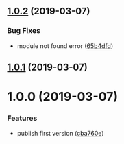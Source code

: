 ## [1.0.2](https://github.com/amowu/app-store-pricing-matrix/compare/v1.0.1...v1.0.2) (2019-03-07)


### Bug Fixes

* module not found error ([65b4dfd](https://github.com/amowu/app-store-pricing-matrix/commit/65b4dfd))



## [1.0.1](https://github.com/amowu/app-store-pricing-matrix/compare/v1.0.0...v1.0.1) (2019-03-07)



# 1.0.0 (2019-03-07)


### Features

* publish first version ([cba760e](https://github.com/amowu/app-store-pricing-matrix/commit/cba760e))





